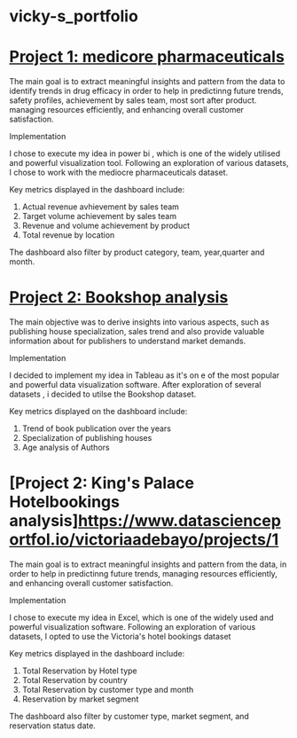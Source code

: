 # vicky-s_portfolio


# [Project 1: medicore pharmaceuticals](https://www.datascienceportfol.io/victoriaadebayo/projects/2)

The main goal is to extract meaningful insights and pattern from the data to identify trends in drug efficacy in order to help in predictinng future trends, safety profiles, achievement by sales team, most sort after product. managing resources efficiently, and enhancing overall customer satisfaction.

Implementation

I chose to execute my idea in power bi , which is one of the widely utilised and powerful visualization tool. Following an exploration of various datasets, I chose to work with the mediocre pharmaceuticals dataset. 

Key metrics displayed in the dashboard include:

1) Actual revenue avhievement by sales team
2) Target volume achievement by sales team
3) Revenue and volume achievement by product
4) Total revenue by location

The dashboard also filter by product category, team, year,quarter and month.

# [Project 2: Bookshop analysis](https://www.datascienceportfol.io/victoriaadebayo/projects/0)

The main objective was to derive insights into various aspects, such as publishing house specialization, sales trend and also provide valuable information about for publishers to understand market demands.

Implementation

I decided to implement my idea in Tableau as it's on e of the most popular and powerful data visualization software. After exploration of several datasets , i decided to utilse the Bookshop dataset.

Key metrics displayed on the dashboard include:

1) Trend of book publication over the years
2) Specialization of publishing houses
3) Age analysis of Authors
   
# [Project 2: King's Palace Hotelbookings analysis]https://www.datascienceportfol.io/victoriaadebayo/projects/1

The main goal is to extract meaningful insights and pattern from the data, in order to help in predictinng future trends, managing resources efficiently, and enhancing overall customer satisfaction.

Implementation

I chose to execute my idea in Excel, which is one of the widely used and powerful visualization software. Following an exploration of various datasets, I opted to use the Victoria's hotel bookings dataset

Key metrics displayed in the dashboard include:

1) Total Reservation by Hotel type
2) Total Reservation by country
3) Total Reservation by customer type and month
4) Reservation by market segment

The dashboard also filter by customer type, market segment, and reservation status date.
